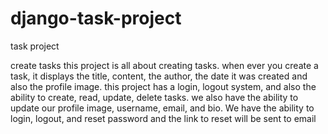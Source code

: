 # django-task-project
task project

create tasks this project is all about creating tasks. when ever you create a task, it displays the title, content, the author, the date it was created and also the profile image. this project has a login, logout system, and also the ability to create, read, update, delete tasks. we also have the ability to update our profile image, username, email, and bio. We have the ability to login, logout, and reset password and the link to reset will be sent to email
